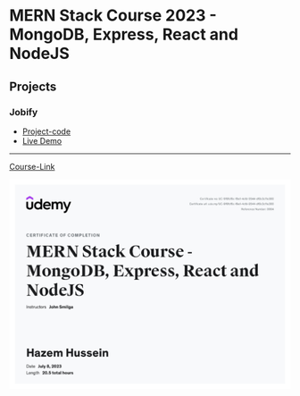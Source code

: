 # MERN Stack Course 2023 - MongoDB, Express, React and NodeJS

## Projects

### Jobify

- [Project-code](./Projects/) <br>
- [Live Demo](https://jobify-mern-app-q48s.onrender.com)

---

[Course-Link](https://www.udemy.com/course/mern-stack-course-mongodb-express-react-and-nodejs/)<br>

![Certificate](./UC-9f0fcf6c-f9e1-4cfd-9544-df0c3c11e300_page-0001.jpg)